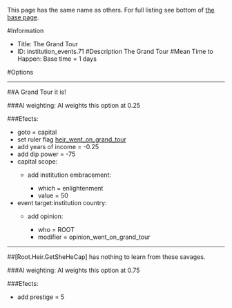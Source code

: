 This page has the same name as others. For full listing see bottom of [the base page](the_grand_tour2.md).

#Information
 - Title: The Grand Tour
 - ID: institution_events.71
#Description
The Grand Tour
#Mean Time to Happen:
Base time = 1 days

#Options

___
##A Grand Tour it is!

###AI weighting:
AI weights this option at 0.25


###Efects:<ul><li>goto = capital</li><li>set ruler flag [heir_went_on_grand_tour](../flags/heir_went_on_grand_tour.md)</li><li>add years of income = -0.25</li><li>add dip power = -75</li><li>capital scope:</li><ul><li>add institution embracement:</li><ul><li>which = enlightenment</li><li>value = 50</li></ul></ul><li>event target:institution country:</li><ul><li>add opinion:</li><ul><li>who = ROOT</li><li>modifier = opinion_went_on_grand_tour</li></ul></ul></ul>

___
##[Root.Heir.GetSheHeCap] has nothing to learn from these savages.

###AI weighting:
AI weights this option at 0.75


###Efects:<ul><li>add prestige = 5</li></ul>
